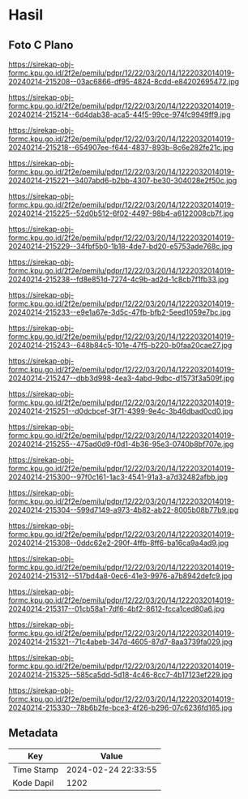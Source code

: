 # Hasil

## Foto C Plano

https://sirekap-obj-formc.kpu.go.id/2f2e/pemilu/pdpr/12/22/03/20/14/1222032014019-20240214-215208--03ac6866-df95-4824-8cdd-e84202695472.jpg

https://sirekap-obj-formc.kpu.go.id/2f2e/pemilu/pdpr/12/22/03/20/14/1222032014019-20240214-215214--6d4dab38-aca5-44f5-99ce-974fc9949ff9.jpg

https://sirekap-obj-formc.kpu.go.id/2f2e/pemilu/pdpr/12/22/03/20/14/1222032014019-20240214-215218--654907ee-f644-4837-893b-8c6e282fe21c.jpg

https://sirekap-obj-formc.kpu.go.id/2f2e/pemilu/pdpr/12/22/03/20/14/1222032014019-20240214-215221--3407abd6-b2bb-4307-be30-304028e2f50c.jpg

https://sirekap-obj-formc.kpu.go.id/2f2e/pemilu/pdpr/12/22/03/20/14/1222032014019-20240214-215225--52d0b512-6f02-4497-98b4-a6122008cb7f.jpg

https://sirekap-obj-formc.kpu.go.id/2f2e/pemilu/pdpr/12/22/03/20/14/1222032014019-20240214-215229--34fbf5b0-1b18-4de7-bd20-e5753ade768c.jpg

https://sirekap-obj-formc.kpu.go.id/2f2e/pemilu/pdpr/12/22/03/20/14/1222032014019-20240214-215238--fd8e851d-7274-4c9b-ad2d-1c8cb7f1fb33.jpg

https://sirekap-obj-formc.kpu.go.id/2f2e/pemilu/pdpr/12/22/03/20/14/1222032014019-20240214-215233--e9e1a67e-3d5c-47fb-bfb2-5eed1059e7bc.jpg

https://sirekap-obj-formc.kpu.go.id/2f2e/pemilu/pdpr/12/22/03/20/14/1222032014019-20240214-215243--648b84c5-101e-47f5-b220-b0faa20cae27.jpg

https://sirekap-obj-formc.kpu.go.id/2f2e/pemilu/pdpr/12/22/03/20/14/1222032014019-20240214-215247--dbb3d998-4ea3-4abd-9dbc-d1573f3a509f.jpg

https://sirekap-obj-formc.kpu.go.id/2f2e/pemilu/pdpr/12/22/03/20/14/1222032014019-20240214-215251--d0dcbcef-3f71-4399-9e4c-3b46dbad0cd0.jpg

https://sirekap-obj-formc.kpu.go.id/2f2e/pemilu/pdpr/12/22/03/20/14/1222032014019-20240214-215255--475ad0d9-f0d1-4b36-95e3-0740b8bf707e.jpg

https://sirekap-obj-formc.kpu.go.id/2f2e/pemilu/pdpr/12/22/03/20/14/1222032014019-20240214-215300--97f0c161-1ac3-4541-91a3-a7d32482afbb.jpg

https://sirekap-obj-formc.kpu.go.id/2f2e/pemilu/pdpr/12/22/03/20/14/1222032014019-20240214-215304--599d7149-a973-4b82-ab22-8005b08b77b9.jpg

https://sirekap-obj-formc.kpu.go.id/2f2e/pemilu/pdpr/12/22/03/20/14/1222032014019-20240214-215308--0ddc62e2-290f-4ffb-8ff6-ba16ca9a4ad9.jpg

https://sirekap-obj-formc.kpu.go.id/2f2e/pemilu/pdpr/12/22/03/20/14/1222032014019-20240214-215312--517bd4a8-0ec6-41e3-9976-a7b8942defc9.jpg

https://sirekap-obj-formc.kpu.go.id/2f2e/pemilu/pdpr/12/22/03/20/14/1222032014019-20240214-215317--01cb58a1-7df6-4bf2-8612-fcca1ced80a6.jpg

https://sirekap-obj-formc.kpu.go.id/2f2e/pemilu/pdpr/12/22/03/20/14/1222032014019-20240214-215321--71c4abeb-347d-4605-87d7-8aa3739fa029.jpg

https://sirekap-obj-formc.kpu.go.id/2f2e/pemilu/pdpr/12/22/03/20/14/1222032014019-20240214-215325--585ca5dd-5d18-4c46-8cc7-4b17123ef229.jpg

https://sirekap-obj-formc.kpu.go.id/2f2e/pemilu/pdpr/12/22/03/20/14/1222032014019-20240214-215330--78b6b2fe-bce3-4f26-b296-07c6236fd165.jpg


## Metadata

| Key        | Value               |
| ---------- | ------------------- |
| Time Stamp | 2024-02-24 22:33:55 |
| Kode Dapil | 1202                |



